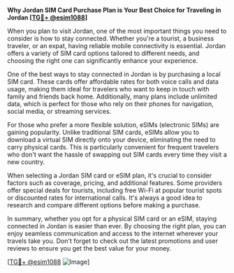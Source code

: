 **Why Jordan SIM Card Purchase Plan is Your Best Choice for Traveling in Jordan [[TG💪+ @esim1088](https://t.me/s/esim1088)]**

When you plan to visit Jordan, one of the most important things you need to consider is how to stay connected. Whether you're a tourist, a business traveler, or an expat, having reliable mobile connectivity is essential. Jordan offers a variety of SIM card options tailored to different needs, and choosing the right one can significantly enhance your experience.

One of the best ways to stay connected in Jordan is by purchasing a local SIM card. These cards offer affordable rates for both voice calls and data usage, making them ideal for travelers who want to keep in touch with family and friends back home. Additionally, many plans include unlimited data, which is perfect for those who rely on their phones for navigation, social media, or streaming services.

For those who prefer a more flexible solution, eSIMs (electronic SIMs) are gaining popularity. Unlike traditional SIM cards, eSIMs allow you to download a virtual SIM directly onto your device, eliminating the need to carry physical cards. This is particularly convenient for frequent travelers who don't want the hassle of swapping out SIM cards every time they visit a new country.

When selecting a Jordan SIM card or eSIM plan, it's crucial to consider factors such as coverage, pricing, and additional features. Some providers offer special deals for tourists, including free Wi-Fi at popular tourist spots or discounted rates for international calls. It's always a good idea to research and compare different options before making a purchase.

In summary, whether you opt for a physical SIM card or an eSIM, staying connected in Jordan is easier than ever. By choosing the right plan, you can enjoy seamless communication and access to the internet wherever your travels take you. Don't forget to check out the latest promotions and user reviews to ensure you get the best value for your money.

[[TG💪+ @esim1088](https://t.me/s/esim1088) ![Image](https://i.postimg.cc/Y0z9fWf4/image.png)]